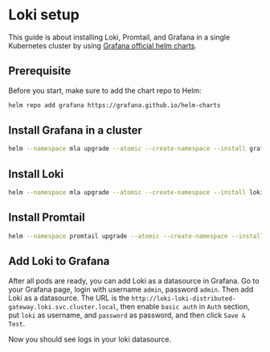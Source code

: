 # Loki setup
This guide is about installing Loki, Promtail, and Grafana in a single Kubernetes cluster by using 
[Grafana official helm charts](https://github.com/grafana/helm-charts).

## Prerequisite
Before you start, make sure to add the chart repo to Helm:
```bash
helm repo add grafana https://grafana.github.io/helm-charts
```


## Install Grafana in a cluster
```bash
helm --namespace mla upgrade --atomic --create-namespace --install grafana grafana/grafana --values grafana/values.yaml
```

## Install Loki
```bash
helm --namespace mla upgrade --atomic --create-namespace --install loki-distributed grafana/loki-distributed --values loki/values.yaml
```

## Install Promtail
```bash
helm --namespace promtail upgrade --atomic --create-namespace --install promtail grafana/promtail --values promtail/values.yaml
```

## Add Loki to Grafana
After all pods are ready, you can add Loki as a datasource in Grafana.
Go to your Grafana page, login with username `admin`, password `admin`. Then add Loki as a datasource.
The URL is the `http://loki-loki-distributed-gateway.loki.svc.cluster.local`, then enable `basic auth` in `Auth` section, put
`loki` as username, and `password` as password, and then click `Save & Test`.

Now you should see logs in your loki datasource.
